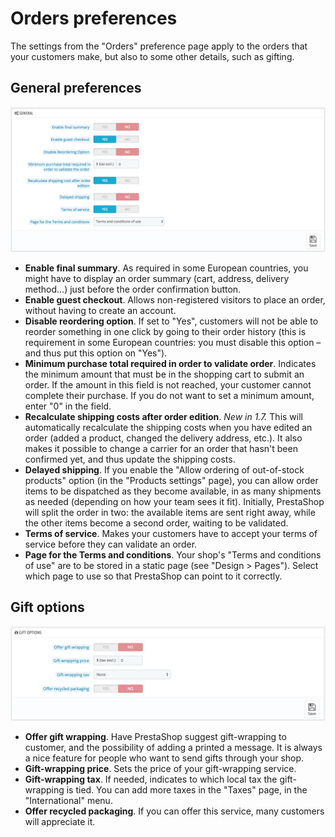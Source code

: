 # Orders preferences

The settings from the "Orders" preference page apply to the orders that your customers make, but also to some other details, such as gifting.

## General preferences <a id="Orderspreferences-Generalpreferences"></a>

![](../../../../.gitbook/assets/51839967%20%284%29%20%283%29.png)

* **Enable final summary**. As required in some European countries, you might have to display an order summary \(cart, address, delivery method...\) just before the order confirmation button.
* **Enable guest checkout**. Allows non-registered visitors to place an order, without having to create an account.
* **Disable reordering option**. If set to "Yes", customers will not be able to reorder something in one click by going to their order history \(this is requirement in some European countries: you must disable this option – and thus put this option on "Yes"\).
* **Minimum purchase total required in order to validate order**. Indicates the minimum amount that must be in the shopping cart to submit an order. If the amount in this field is not reached, your customer cannot complete their purchase. If you do not want to set a minimum amount, enter "0" in the field.
* **Recalculate shipping costs after order edition**. _New in 1.7._ This will automatically recalculate the shipping costs when you have edited an order \(added a product, changed the delivery address, etc.\). It also makes it possible to change a carrier for an order that hasn't been confirmed yet, and thus update the shipping costs.
* **Delayed shipping**. If you enable the "Allow ordering of out-of-stock products" option \(in the "Products settings" page\), you can allow order items to be dispatched as they become available, in as many shipments as needed \(depending on how your team sees it fit\). Initially, PrestaShop will split the order in two: the available items are sent right away, while the other items become a second order, waiting to be validated.
* **Terms of service**. Makes your customers have to accept your terms of service before they can validate an order.
* **Page for the Terms and conditions**. Your shop's "Terms and conditions of use" are to be stored in a static page \(see "Design &gt; Pages"\). Select which page to use so that PrestaShop can point to it correctly.

## Gift options <a id="Orderspreferences-Giftoptions"></a>

![](../../../../.gitbook/assets/43614325%20%282%29%20%283%29.png)

* **Offer gift wrapping**. Have PrestaShop suggest gift-wrapping to customer, and the possibility of adding a printed a message. It is always a nice feature for people who want to send gifts through your shop.
* **Gift-wrapping price**. Sets the price of your gift-wrapping service.
* **Gift-wrapping tax**. If needed, indicates to which local tax the gift-wrapping is tied. You can add more taxes in the "Taxes" page, in the "International" menu.
* **Offer recycled packaging**. If you can offer this service, many customers will appreciate it.

